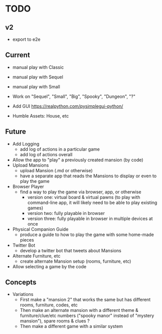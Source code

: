 # TODO

## v2

- export to e2e

## Current

- manual play with Classic
- manual play with Sequel
- manual play with Small

- Work on "Sequel", "Small", "Big", "Spooky", "Dungeon", "?"
- Add GUI https://realpython.com/pysimplegui-python/
- Humble Assets: House, etc

## Future

- Add Logging
  - add log of actions in a particular game
  - add log of actions overall
- Allow the app to "play" a previously created mansion (by code)
- Upload Mansions
  - upload Mansion (.md or otherwise)
  - have a separate app that reads the Mansions to display or even to play the game
- Browser Player
  - find a way to play the game via browser, app, or otherwise
    - version one: virtual board & virtual pawns (to play with command-line app, it will likely need to be able to play existing games)
    - version two: fully playable in browser
    - version three: fully playable in browser in multiple devices at once
- Physical Companion Guide
  - produce a guide to how to play the game with some home-made pieces
- Twitter Bot
  - develop a twitter bot that tweets about Mansions
- Alternate Furniture, etc
  - create alternate Mansion setup (rooms, furniture, etc)
- Allow selecting a game by the code

## Concepts

- Variations
  - First make a "mansion 2" that works the same but has different rooms, furniture, codes, etc
  - Then make an alternate mansion with a different theme & furniture/clue/etc numbers ("spooky manor" instead of "mystery mansion"), spare rooms & clues ?
  - Then make a different game with a similar system
